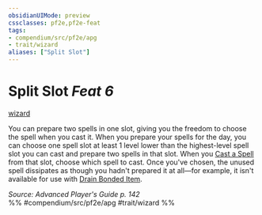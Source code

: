```yaml
---
obsidianUIMode: preview
cssclasses: pf2e,pf2e-feat
tags:
- compendium/src/pf2e/apg
- trait/wizard
aliases: ["Split Slot"]
---
```

# Split Slot  *Feat 6*  
[wizard](rules/traits/wizard.md "Wizard Class Trait")  


You can prepare two spells in one slot, giving you the freedom to choose the spell when you cast it. When you prepare your spells for the day, you can choose one spell slot at least 1 level lower than the highest-level spell slot you can cast and prepare two spells in that slot. When you [Cast a Spell](rules/actions/cast-a-spell.md) from that slot, choose which spell to cast. Once you've chosen, the unused spell dissipates as though you hadn't prepared it at all—for example, it isn't available for use with [Drain Bonded Item](rules/actions/drain-bonded-item.md).

*Source: Advanced Player's Guide p. 142*  
%% #compendium/src/pf2e/apg #trait/wizard %%